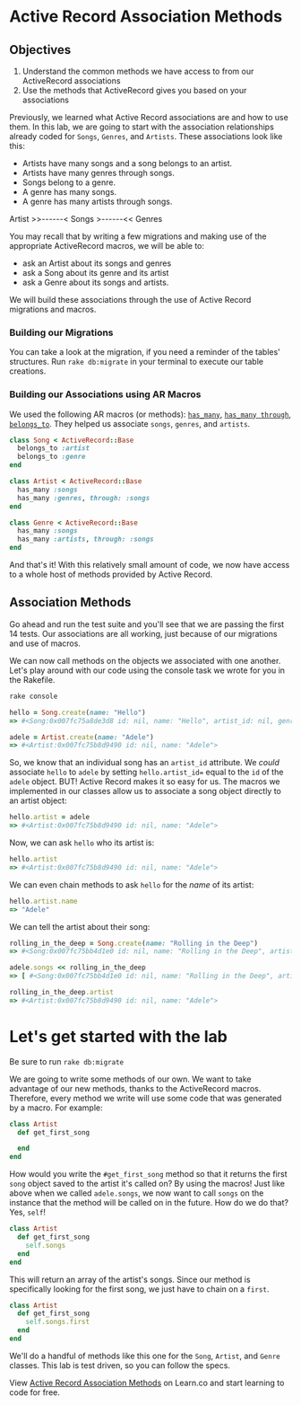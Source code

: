 # Active Record Association Methods

## Objectives

1. Understand the common methods we have access to from our ActiveRecord associations
2. Use the methods that ActiveRecord gives you based on your associations

Previously, we learned what Active Record associations are and how to use them. In this lab, we are going to start with the association relationships already coded for `Songs`, `Genres`, and `Artists`. These associations look like this:

* Artists have many songs and a song belongs to an artist.
* Artists have many genres through songs.
* Songs belong to a genre.
* A genre has many songs.
* A genre has many artists through songs.

Artist >>------< Songs >------<< Genres

You may recall that by writing a few migrations and making use of the appropriate ActiveRecord macros, we will be able to:

* ask an Artist about its songs and genres
* ask a Song about its genre and its artist
* ask a Genre about its songs and artists.



We will build these associations through the use of Active Record migrations and macros.

### Building our Migrations

You can take a look at the migration, if you need a reminder of the tables' structures. Run `rake db:migrate` in your terminal to execute our table creations.

### Building our Associations using AR Macros

We used the following AR macros (or methods): [`has_many`](http://guides.rubyonrails.org/association_basics.html#the-has-many-association), [`has_many through`](http://guides.rubyonrails.org/association_basics.html#the-has-many-through-association), [`belongs_to`](http://guides.rubyonrails.org/association_basics.html#the-belongs-to-association). They helped us associate `songs`, `genres`, and `artists`.

```ruby
class Song < ActiveRecord::Base
  belongs_to :artist
  belongs_to :genre
end
```

```ruby
class Artist < ActiveRecord::Base
  has_many :songs
  has_many :genres, through: :songs
end
```

```ruby
class Genre < ActiveRecord::Base
  has_many :songs
  has_many :artists, through: :songs
end
```

And that's it! With this relatively small amount of code, we now have access to a whole host of methods provided by Active Record.

## Association Methods

Go ahead and run the test suite and you'll see that we are passing the first 14 tests. Our associations are all working, just because of our migrations and use of macros.

We can now call methods on the objects we associated with one another. Let's play around with our code using the console task we wrote for you in the Rakefile.

```bash
rake console
```

```ruby
hello = Song.create(name: "Hello")
=> #<Song:0x007fc75a8de3d8 id: nil, name: "Hello", artist_id: nil, genre_id: nil>
```

```ruby
adele = Artist.create(name: "Adele")
=> #<Artist:0x007fc75b8d9490 id: nil, name: "Adele">
```

So, we know that an individual song has an `artist_id` attribute. We *could* associate `hello` to `adele` by setting `hello.artist_id=` equal to the `id` of the `adele` object. BUT! Active Record makes it so easy for us. The macros we implemented in our classes allow us to associate a song object directly to an artist object:

```ruby
hello.artist = adele
=> #<Artist:0x007fc75b8d9490 id: nil, name: "Adele">
```

Now, we can ask `hello` who its artist is:

```ruby
hello.artist
=> #<Artist:0x007fc75b8d9490 id: nil, name: "Adele">
```

We can even chain methods to ask `hello` for the *name* of its artist:

```ruby
hello.artist.name
=> "Adele"
```

We can tell the artist about their song:

```ruby
rolling_in_the_deep = Song.create(name: "Rolling in the Deep")
=> #<Song:0x007fc75bb4d1e0 id: nil, name: "Rolling in the Deep", artist_id: nil, genre_id: nil>
```

```ruby
adele.songs << rolling_in_the_deep
=> [ #<Song:0x007fc75bb4d1e0 id: nil, name: "Rolling in the Deep", artist_id: nil, genre_id: nil>]

rolling_in_the_deep.artist
=> #<Artist:0x007fc75b8d9490 id: nil, name: "Adele">
```

# Let's get started with the lab
Be sure to run `rake db:migrate`

We are going to write some methods of our own. We want to take advantage of our new methods, thanks to the ActiveRecord macros. Therefore, every method we write will use some code that was generated by a macro. For example:

```ruby
class Artist
  def get_first_song

  end
end
```

How would you write the `#get_first_song` method so that it returns the first `song` object saved to the artist it's called on? By using the macros! Just like above when we called `adele.songs`, we now want to call `songs` on the instance that the method will be called on in the future. How do we do that? Yes, `self`!

```ruby
class Artist
  def get_first_song
    self.songs
  end
end
```

This will return an array of the artist's songs. Since our method is specifically looking for the first song, we just have to chain on a `first`.

```ruby
class Artist
  def get_first_song
    self.songs.first
  end
end
```

We'll do a handful of methods like this one for the `Song`, `Artist`, and `Genre` classes. This lab is test driven, so you can follow the specs.

<p data-visibility='hidden'>View <a href='https://learn.co/lessons/Active-Record-Association-Methods' title='Active Record Association Methods'>Active Record Association Methods</a> on Learn.co and start learning to code for free.</p>
